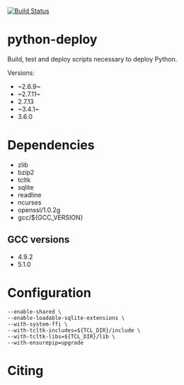 [![Build Status](https://ci.sagrid.ac.za/buildStatus/icon?job=python-deploy)](https://ci.sagrid.ac.za/job/python-deploy)

# python-deploy

Build, test and deploy scripts necessary to deploy Python.

Versions:

  * ~2.6.9~
  * ~2.7.11~
  * 2.7.13
  * ~3.4.1~
  * 3.6.0

# Dependencies

  * zlib
  * bzip2
  * tcltk
  * sqlite
  * readline
  * ncurses
  * openssl/1.0.2g
  * gcc/${GCC_VERSION}

## GCC versions

  * 4.9.2
  * 5.1.0

# Configuration

```
--enable-shared \
--enable-loadable-sqlite-extensions \
--with-system-ffi \
--with-tcltk-includes=${TCL_DIR}/include \
--with-tcltk-libs=${TCL_DIR}/lib \
--with-ensurepip=upgrade
```

# Citing
